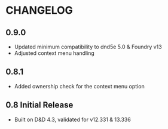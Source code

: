 # CHANGELOG

<!--
## [Unreleased]

### Added

### Changed

### Deprecated

### Removed

### Fixed

### Security

### Known Issues
-->

## 0.9.0

- Updated minimum compatibility to dnd5e 5.0 & Foundry v13
- Adjusted context menu handling

## 0.8.1

- Added ownership check for the context menu option

## 0.8 Initial Release

- Built on D&D 4.3, validated for v12.331 & 13.336
